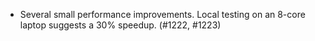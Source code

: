 - Several small performance improvements. Local testing on an 8-core laptop
  suggests a 30% speedup. (#1222, #1223)
